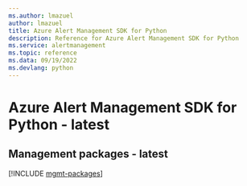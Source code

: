 ```yaml
---
ms.author: lmazuel
author: lmazuel
title: Azure Alert Management SDK for Python
description: Reference for Azure Alert Management SDK for Python
ms.service: alertmanagement
ms.topic: reference
ms.data: 09/19/2022
ms.devlang: python
---
```

# Azure Alert Management SDK for Python - latest

## Management packages - latest
[!INCLUDE [mgmt-packages](alert-management-mgmt-index.md)]